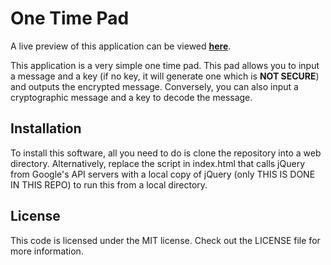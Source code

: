 One Time Pad
==

A live preview of this application can be viewed [**here**][preview].

This application is a very simple one time pad. This pad allows you to input a message and a key (if no key, it will generate one which is **NOT SECURE**) and outputs the encrypted message. Conversely, you can also input a cryptographic message and a key to decode the message.

Installation
--

To install this software, all you need to do is clone the repository into a web directory. Alternatively, replace the script in index.html that calls jQuery from Google's API servers with a local copy of jQuery (only THIS IS DONE IN THIS REPO) to run this from a local directory.


License
--

This code is licensed under the MIT license. Check out the LICENSE file for more information.


[preview]: http://karai17.github.io/One-Time-Pad/
